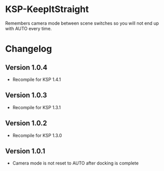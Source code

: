 # KSP-KeepItStraight

Remembers camera mode between scene switches so you will not end up with AUTO every time.

# Changelog
## Version 1.0.4
- Recompile for KSP 1.4.1

## Version 1.0.3
- Recompile for KSP 1.3.1

## Version 1.0.2
- Recompile for KSP 1.3.0

## Version 1.0.1
- Camera mode is not reset to AUTO after docking is complete
